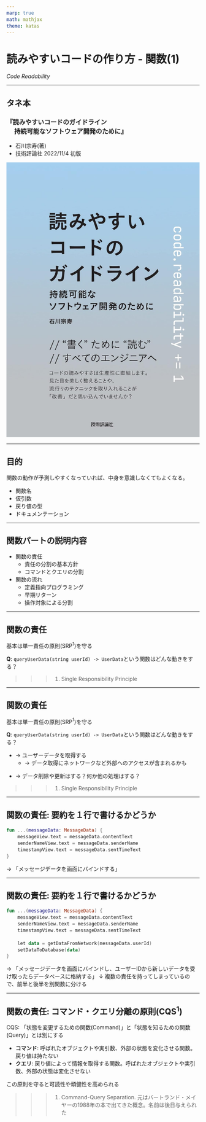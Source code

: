```yaml
---
marp: true
math: mathjax
theme: katas
---
```

<!-- 
size: 16:9
paginate: true
-->
<!-- header: 勉強会# ― エンジニアとしての解像度を高めるための勉強会-->

# 読みやすいコードの作り方 - 関数(1)

_Code Readability_

---

## タネ本

### 『読みやすいコードのガイドライン<br>　 持続可能なソフトウェア開発のために』

- 石川宗寿(著)
- 技術評論社 2022/11/4 初版

![bg right:30% 90%](assets/12-book.jpg)

---

## 目的

関数の動作が予測しやすくなっていれば、中身を意識しなくてもよくなる。

* 関数名
* 仮引数
* 戻り値の型
* ドキュメンテーション

---

## 関数パートの説明内容

* 関数の責任
    * 責任の分割の基本方針
    * コマンドとクエリの分割
* 関数の流れ
    * 定義指向プログラミング
    * 早期リターン
    * 操作対象による分割

---

## 関数の責任

基本は単一責任の原則(SRP$^1$)を守る

**Q**: `queryUserData(string userId) -> UserData`という関数はどんな動きをする？


>>> 1. Single Responsibility Principle

---

## 関数の責任

基本は単一責任の原則(SRP$^1$)を守る

**Q**: `queryUserData(string userId) -> UserData`という関数はどんな動きをする？

- → ユーザーデータを取得する
    - → データ取得にネットワークなど外部へのアクセスが含まれるかも
* → データ削除や更新はする？何か他の処理はする？

>>> 1. Single Responsibility Principle

---

## 関数の責任: 要約を１行で書けるかどうか

```kt
fun ...(messageData: MessageData) {
    messageView.text = messageData.contentText
    senderNameView.text = messageData.senderName
    timestampView.text = messageData.sentTimeText
}
```

→ 「メッセージデータを画面にバインドする」

---

## 関数の責任: 要約を１行で書けるかどうか

```kt
fun ...(messageData: MessageData) {
    messageView.text = messageData.contentText
    senderNameView.text = messageData.senderName
    timestampView.text = messageData.sentTimeText

    let data = getDataFromNetwork(messageData.userId)
    setDataToDatabase(data)
}
```

→ 「メッセージデータを画面にバインドし、ユーザーIDから新しいデータを受け取ったらデータベースに格納する」
↓
複数の責任を持ってしまっているので、前半と後半を別関数に分ける

---

## 関数の責任: コマンド・クエリ分離の原則(CQS$^1$)

CQS: 「状態を変更するための関数(Command)」と「状態を知るための関数(Query)」とは別にする

- <b>コマンド</b>: 呼ばれたオブジェクトや実引数、外部の状態を変化させる関数。戻り値は持たない
- <b>クエリ</b>: 戻り値によって情報を取得する関数。呼ばれたオブジェクトや実引数、外部の状態は変化させない

この原則を守ると可読性や頑健性を高められる

>>> 1. Command-Query Separation. 元はバートランド・メイヤーの1988年の本で出てきた概念。名前は後日与えられた
